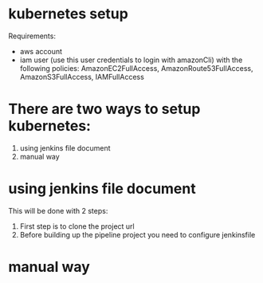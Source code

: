 # kubernetes setup
Requirements:
  - aws account
  - iam user (use this user credentials to login with amazonCli) with the following policies: AmazonEC2FullAccess, AmazonRoute53FullAccess, AmazonS3FullAccess, IAMFullAccess


# There are two ways to setup kubernetes:
  1. using jenkins file document
  2. manual way

# using jenkins file document 
This will be done with 2 steps:
  1. First step is to clone the project url 
  2. Before building up the pipeline project you need to configure jenkinsfile
  
# manual way
  
